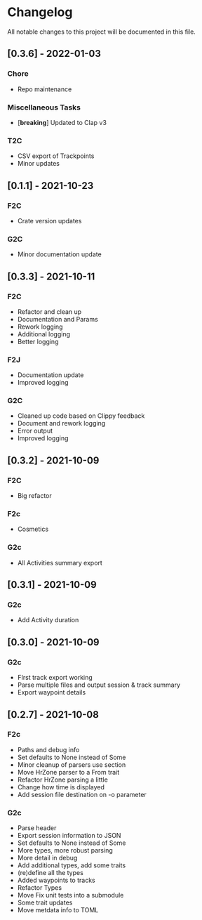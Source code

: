 # Changelog
All notable changes to this project will be documented in this file.

## [0.3.6] - 2022-01-03

### Chore

- Repo maintenance

### Miscellaneous Tasks

- [**breaking**] Updated to Clap v3

### T2C

- CSV export of Trackpoints
- Minor updates

## [0.1.1] - 2021-10-23

### F2C

- Crate version updates

### G2C

- Minor documentation update

## [0.3.3] - 2021-10-11

### F2C

- Refactor and clean up
- Documentation and Params
- Rework logging
- Additional logging
- Better logging

### F2J

- Documentation update
- Improved logging

### G2C

- Cleaned up code based on Clippy feedback
- Document and rework logging
- Error output
- Improved logging

## [0.3.2] - 2021-10-09

### F2C

- Big refactor

### F2c

- Cosmetics

### G2c

- All Activities summary export

## [0.3.1] - 2021-10-09

### G2c

- Add Activity duration

## [0.3.0] - 2021-10-09

### G2c

- FIrst track export working
- Parse multiple files and output session & track summary
- Export waypoint details

## [0.2.7] - 2021-10-08

### F2c

- Paths and debug info
- Set defaults to None instead of Some
- Minor cleanup of parsers use section
- Move HrZone parser to a From trait
- Refactor HrZone parsing a little
- Change how time is displayed
- Add session file destination on -o parameter

### G2c

- Parse header
- Export session information to JSON
- Set defaults to None instead of Some
- More types, more robust parsing
- More detail in debug
- Add additional types, add some traits
- (re)define all the types
- Added waypoints to tracks
- Refactor Types
- Move Fix unit tests into a submodule
- Some trait updates
- Move metdata info to TOML

<!-- generated by git-cliff -->
